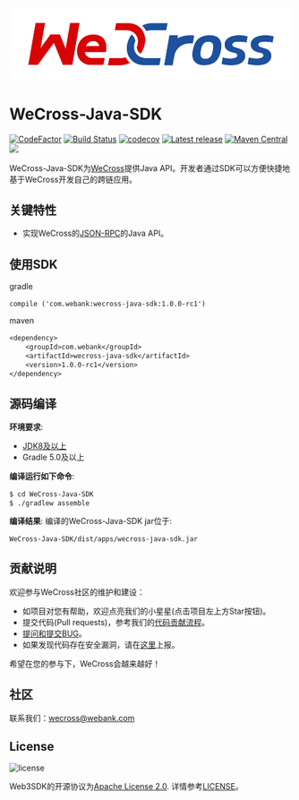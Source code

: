 ![](docs/images/menu_logo_wecross.svg)

# WeCross-Java-SDK
[![CodeFactor](https://www.codefactor.io/repository/github/webankfintech/wecross-Java-SDK/badge)](https://www.codefactor.io/repository/github/webankfintech/wecross-Java-SDK) [![Build Status](https://travis-ci.org/WeBankFinTech/WeCross-Java-SDK.svg?branch=master)](https://travis-ci.org/WeBankFinTech/WeCross-Java-SDK) [![codecov](https://codecov.io/gh/WeBankFinTech/WeCross-Java-SDK/branch/dev/graph/badge.svg)](https://codecov.io/gh/WeBankFinTech/WeCross-Java-SDK) [![Latest release](https://img.shields.io/github/release/WeBankFinTech/WeCross-Java-SDK.svg)](https://github.com/WeBankFnTech/WeCross-Java-SDK/releases/latest)
[![Maven Central](https://img.shields.io/maven-central/v/com.webank/wecross-java-sdk)](https://search.maven.org/artifact/com.webank/wecross-java-sdk) ![](https://img.shields.io/github/license/WeBankFinTech/WeCross-Java-SDK) 

WeCross-Java-SDK为[WeCross](https://github.com/WeBankFinTech/WeCross)提供Java API。开发者通过SDK可以方便快捷地基于WeCross开发自己的跨链应用。

## 关键特性

- 实现WeCross的[JSON-RPC](https://wecross.readthedocs.io/zh_CN/latest/docs/manual/api.html)的Java API。

## 使用SDK

gradle

```
compile ('com.webank:wecross-java-sdk:1.0.0-rc1')
```

maven

```
<dependency>
    <groupId>com.webank</groupId>
    <artifactId>wecross-java-sdk</artifactId>
    <version>1.0.0-rc1</version>
</dependency>
```

## 源码编译

**环境要求**:

  - [JDK8及以上](https://fisco-bcos-documentation.readthedocs.io/zh_CN/latest/docs/sdk/sdk.html#id1)
  - Gradle 5.0及以上

**编译运行如下命令**:

```shell
$ cd WeCross-Java-SDK
$ ./gradlew assemble
```

**编译结果**: 
编译的WeCross-Java-SDK jar位于:

```shell
WeCross-Java-SDK/dist/apps/wecross-java-sdk.jar
```

## 贡献说明

欢迎参与WeCross社区的维护和建设：

- 如项目对您有帮助，欢迎点亮我们的小星星(点击项目左上方Star按钮)。
- 提交代码(Pull requests)，参考我们的[代码贡献流程](CONTRIBUTING.md)。
- [提问和提交BUG](https://github.com/WeBankFinTech/WeCross-Java-SDK/issues/new)。
- 如果发现代码存在安全漏洞，请在[这里](https://security.webank.com)上报。

希望在您的参与下，WeCross会越来越好！

## 社区
联系我们：wecross@webank.com

## License

![license](http://img.shields.io/badge/license-Apache%20v2-blue.svg)

Web3SDK的开源协议为[Apache License 2.0](http://www.apache.org/licenses/). 详情参考[LICENSE](./LICENSE)。